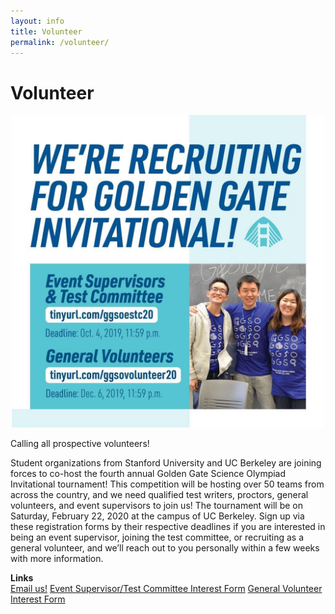 ```yaml
---
layout: info
title: Volunteer
permalink: /volunteer/
---
```


# Volunteer

<center><img src="/img/announcements/volunteer.jpg" height="500"/></center>

Calling all prospective volunteers!

Student organizations from Stanford University and UC Berkeley are joining forces to co-host the fourth annual Golden Gate Science Olympiad Invitational tournament! This competition will be hosting over 50 teams from across the country, and we need qualified test writers, proctors, general volunteers, and event supervisors to join us! The tournament will be on Saturday, February 22, 2020 at the campus of UC Berkeley. Sign up via these registration forms by their respective deadlines if you are interested in being an event supervisor, joining the test committee, or recruiting as a general volunteer, and we’ll reach out to you personally within a few weeks with more information. 

**Links**
<br/>
<a class="btn btn-md btn-mid" target="_blank" href="mailto:goldengatescioly@gmail.com">Email us!</a>
<a class="btn btn-md btn-mid" target="_blank" href="https://tinyurl.com/ggsoestc20">Event Supervisor/Test Committee Interest Form</a>
<a class="btn btn-md btn-mid" target="_blank" href="https://tinyurl.com/ggsovolunteer20">General Volunteer Interest Form</a>






